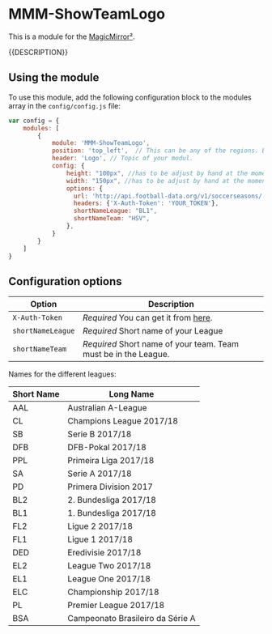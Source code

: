 # MMM-ShowTeamLogo

This is a module for the [MagicMirror²](https://github.com/MichMich/MagicMirror/).

{{DESCRIPTION}}

## Using the module

To use this module, add the following configuration block to the modules array in the `config/config.js` file:
```js
var config = {
    modules: [
        {
            module: 'MMM-ShowTeamLogo',
            position: 'top_left',  // This can be any of the regions. Best results in left or right regions.
            header: 'Logo', // Topic of your modul.
            config: {
                height: "100px", //has to be adjust by hand at the moment
                width: "150px", //has to be adjust by hand at the moment
                options: {
                  url: 'http://api.football-data.org/v1/soccerseasons/',
                  headers: {'X-Auth-Token': 'YOUR_TOKEN'},
                  shortNameLeague: "BL1",
                  shortNameTeam: "HSV",
                },
            }
        }
    ]
}
```

## Configuration options

| Option                    | Description
|-------------------------- |-----------
| `X-Auth-Token`            | *Required* You can get it from [here](http://football-data.org/index).
| `shortNameLeague`         | *Required* Short name of your League
| `shortNameTeam`           | *Required* Short name of your team. Team must be in the League.

Names for the different leagues:

|Short Name | Long Name
|-----|----
| AAL | Australian A-League
| CL  | Champions League 2017/18
| SB  | Serie B 2017/18
| DFB | DFB-Pokal 2017/18
| PPL | Primeira Liga 2017/18
| SA  | Serie A 2017/18
| PD  | Primera Division 2017
| BL2 | 2. Bundesliga 2017/18
| BL1 | 1. Bundesliga 2017/18
| FL2 | Ligue 2 2017/18
| FL1 | Ligue 1 2017/18
| DED | Eredivisie 2017/18
| EL2 | League Two 2017/18
| EL1 | League One 2017/18
| ELC | Championship 2017/18
| PL  | Premier League 2017/18
| BSA | Campeonato Brasileiro da Série A